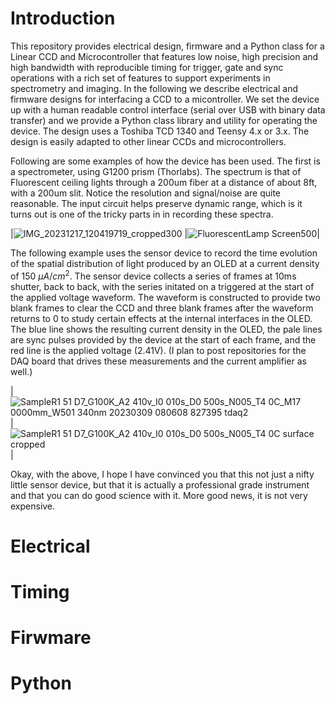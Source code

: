 


# Introduction
This repository provides electrical design, firmware and a Python class for a Linear CCD and Microcontroller that features low noise, high precision and high bandwidth with reproducible timing for trigger, gate and sync operations with a rich set of features to support experiments in spectrometry and imaging.  In the following we describe electrical and firmware designs for interfacing a CCD to a micontroller.  We set the device up with a human readable control interface (serial over USB with binary data transfer) and we provide a Python class library and utility for operating the device.  The design uses a Toshiba TCD 1340 and Teensy 4.x or 3.x.  The design is easily adapted to other linear CCDs and microcontrollers.

Following are some examples of how the device has been used.  The first is a spectrometer, using G1200 prism (Thorlabs).  The spectrum is that of Fluorescent ceiling lights through a 200um fiber at a distance of about 8ft, with a 200um slit.  Notice the resolution and signal/noise are quite reasonable.  The input circuit helps preserve dynamic range, which is it turns out is one of the tricky parts in in recording these spectra.

|![IMG_20231217_120419719_cropped300](https://github.com/drmcnelson/Linear-CCD-with-LTSpice-KiCAD-Firmware-and-Python-Library/assets/38619857/de198b21-05c3-4d13-88c1-3835d190116e) |![FluorescentLamp Screen500](https://github.com/drmcnelson/Linear-CCD-with-LTSpice-KiCAD-Firmware-and-Python-Library/assets/38619857/6d012101-5bae-4bd2-b496-b92bc3603f1b)|


The following example uses the sensor device to record the time evolution of the spatial distribution of light produced by an OLED at a current density of 150 $\mu A/cm^2$.  The sensor device collects a series of frames at 10ms shutter, back to back, with the series initated on a triggered at the start of the applied voltage waveform.  The waveform is constructed to provide two blank frames to clear the CCD and three blank frames after the waveform returns to 0 to study certain effects at the internal interfaces in the OLED.  The blue line shows the resulting current density in the OLED, the pale lines are sync pulses provided by the device at the start of each frame, and the red line is the applied voltage (2.41V).  (I plan to post repositories for the DAQ board that drives these measurements and the current amplifier as well.)

|![SampleR1 51 D7_G100K_A2 410v_I0 010s_D0 500s_N005_T4 0C_M17 0000mm_W501 340nm 20230309 080608 827395 tdaq2](https://github.com/drmcnelson/Linear-CCD-with-LTSpice-KiCAD-Firmware-and-Python-Library/assets/38619857/93a6eb79-6a26-4ebe-8d46-3b25e46819c1)|![SampleR1 51 D7_G100K_A2 410v_I0 010s_D0 500s_N005_T4 0C surface cropped](https://github.com/drmcnelson/Linear-CCD-with-LTSpice-KiCAD-Firmware-and-Python-Library/assets/38619857/c7ad51c5-3052-4c0e-905a-4b4ebf87df7e)|

Okay, with the above, I hope I have convinced you that this not just a nifty little sensor device, but that it is actually a professional grade instrument and that you can do good science with it.   More good news, it is not very expensive.




# Electrical

# Timing

# Firwmare

# Python
